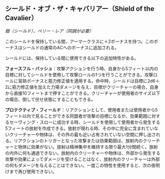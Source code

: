 ## シールド・オブ・ザ・キャバリアー（Shield of the Cavalier）
*鎧（シールド）、ベリー・レア（同調が必要）*

このシールドを保持している間、アーマークラスに＋2ボーナスを持つ。このボーナスはシールドの通常のACへのボーナスに追加される。

シールドには、保持している間に使用できる以下の追加特性がある。

**フォースフル・バッシュ**：攻撃アクションを行う時、自身から5フィート以内の目標に対してシールドを使用して攻撃ロールの1つを行うことができる。攻撃ロールに習熟ボーナスと筋力修正値を適用する。命中時、シールドは目標に2d6＋2に筋力修正値を加えた力場ダメージを与え、目標がクリーチャーの場合、自身から直接10フィートまで押すことができる。クリーチャーが使用者のサイズ以下の場合、倒して伏せ状態にすることもできる。

**プロテクティブ・フィールド**：リアクションとして、使用者または使用者から5フィート以内で見ることができる同盟者が攻撃の目標になるか、効果範囲に対するセーヴィング・スローに成功する時、シールドを使用して使用者から発生する5フィートの放射を作成できる。放射が現れる時、その中に完全に含まれていないクリーチャーや物体は、その外の最も近い占有されていない空間に押し出される。リアクションのトリガーとなった攻撃または効果範囲は、放射内のクリーチャーと物体に効果がない。放射は精神集中を維持する限り最大1分間続く。放射の内外に何も通過できない。放射内のクリーチャーや物体は、外部から発生する攻撃や効果によってダメージを受けることはなく、放射内のクリーチャーは外部の何もダメージを与えることはできない。一度この特性を使用すると、次の夜明けまで再び使用できない。